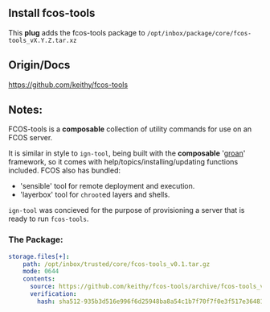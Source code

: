 ## Install fcos-tools

This **plug** adds the fcos-tools package to `/opt/inbox/package/core/fcos-tools_vX.Y.Z.tar.xz`

## Origin/Docs

https://github.com/keithy/fcos-tools

## Notes:

FCOS-tools is a **composable** collection of utility commands for use on an FCOS server.

It is similar in style to `ign-tool`, being built with the **composable** '[groan](https://github.com/keithy/groan)' framework, so it comes with help/topics/installing/updating functions included. FCOS also has bundled:

- 'sensible' tool for remote deployment and execution.
- 'layerbox' tool for `chroot`ed layers and shells.

`ign-tool` was concieved for the purpose of provisioning a server that is ready to run `fcos-tools`.

### The Package:
```yaml
storage.files[+]:
    path: /opt/inbox/trusted/core/fcos-tools_v0.1.tar.gz
    mode: 0644
    contents:
      source: https://github.com/keithy/fcos-tools/archive/fcos-tools_v0.1-fedora31-x86_64.tar.gz
      verification:
        hash: sha512-935b3d516e996f6d25948ba8a54c1b7f70f7f0e3f517e36481fdf0196c2c5cfc2841f86e891f3df9517746b7fb605db47cdded1b8ff78d9482ddaa621db43a34

```